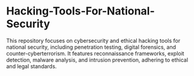 # Hacking-Tools-For-National-Security
This repository focuses on cybersecurity and ethical hacking tools for national security, including penetration testing, digital forensics, and counter-cyberterrorism. It features reconnaissance frameworks, exploit detection, malware analysis, and intrusion prevention, adhering to ethical and legal standards.
